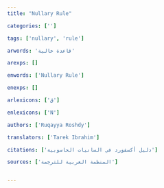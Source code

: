 ```yaml
---
title: "Nullary Rule"

categories: ['']

tags: ['nullary', 'rule']

arwords: 'قاعدة خالية'

arexps: []

enwords: ['Nullary Rule']

enexps: []

arlexicons: ['ق']

enlexicons: ['N']

authors: ['Ruqayya Roshdy']

translators: ['Tarek Ibrahim']

citations: ['دليل أكسفورد في السانيات الحاسوبية']

sources: ['المنظمة العربية للترجمة']


---
```

